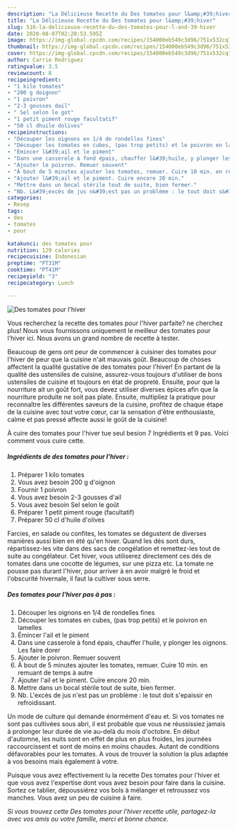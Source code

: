 ```yaml
---
description: "La Délicieuse Recette du Des tomates pour l&amp;#39;hiver"
title: "La Délicieuse Recette du Des tomates pour l&amp;#39;hiver"
slug: 516-la-delicieuse-recette-du-des-tomates-pour-l-and-39-hiver
date: 2020-08-07T02:20:53.595Z
image: https://img-global.cpcdn.com/recipes/154000eb549c3d96/751x532cq70/des-tomates-pour-lhiver-photo-principale-de-la-recette.jpg
thumbnail: https://img-global.cpcdn.com/recipes/154000eb549c3d96/751x532cq70/des-tomates-pour-lhiver-photo-principale-de-la-recette.jpg
cover: https://img-global.cpcdn.com/recipes/154000eb549c3d96/751x532cq70/des-tomates-pour-lhiver-photo-principale-de-la-recette.jpg
author: Carrie Rodriguez
ratingvalue: 3.5
reviewcount: 8
recipeingredient:
- "1 kilo tomates"
- "200 g doignon"
- "1 poivron"
- "2-3 gousses dail"
- " Sel selon le got"
- "1 petit piment rouge facultatif"
- "50 cl dhuile dolives"
recipeinstructions:
- "Découper les oignons en 1/4 de rondelles fines"
- "Découper les tomates en cubes, (pas trop petits) et le poivron en lamelles"
- "Émincer l&#39;ail et le piment"
- "Dans une casserole à fond épais, chauffer l&#39;huile, y plonger les oignons. Les faire dorer"
- "Ajouter le poivron. Remuer souvent"
- "À bout de 5 minutes ajouter les tomates, remuer. Cuire 10 min. en remuant de temps à autre"
- "Ajouter l&#39;ail et le piment. Cuire encore 20 min."
- "Mettre dans un bocal stérile tout de suite, bien fermer."
- "Nb. L&#39;excès de jus n&#39;est pas un problème : le tout doit s&#39;epaissir en refroidissant."
categories:
- Resep
tags:
- des
- tomates
- pour

katakunci: des tomates pour 
nutrition: 129 calories
recipecuisine: Indonesian
preptime: "PT31M"
cooktime: "PT41M"
recipeyield: "3"
recipecategory: Lunch

---
```



![Des tomates pour l&#39;hiver](https://img-global.cpcdn.com/recipes/154000eb549c3d96/751x532cq70/des-tomates-pour-lhiver-photo-principale-de-la-recette.jpg)

Vous recherchez la recette des tomates pour l&#39;hiver parfaite? ne cherchez plus! Nous vous fournissons uniquement le meilleur des tomates pour l&#39;hiver ici. Nous avons un grand nombre de recette à tester.

Beaucoup de gens ont peur de commencer à cuisiner des tomates pour l&#39;hiver de peur que la cuisine n'ait mauvais goût. Beaucoup de choses affectent la qualité gustative de des tomates pour l&#39;hiver! En partant de la qualité des ustensiles de cuisine, assurez-vous toujours d'utiliser de bons ustensiles de cuisine et toujours en état de propreté. Ensuite, pour que la nourriture ait un goût fort, vous devez utiliser diverses épices afin que la nourriture produite ne soit pas plate. Ensuite, multipliez la pratique pour reconnaître les différentes saveurs de la cuisine, profitez de chaque étape de la cuisine avec tout votre cœur, car la sensation d'être enthousiaste, calme et pas pressé affecte aussi le goût de la cuisine!

<!--inarticleads1-->

À cuire des tomates pour l&#39;hiver tue seul besion 7 Ingrédients et 9 pas. Voici comment vous cuire cette.

##### Ingrédients de des tomates pour l&#39;hiver :

1. Préparer 1 kilo tomates
1. Vous avez besoin 200 g d&#39;oignon
1. Fournir 1 poivron
1. Vous avez besoin 2-3 gousses d&#39;ail
1. Vous avez besoin  Sel selon le goût
1. Préparer 1 petit piment rouge (facultatif)
1. Préparer 50 cl d&#39;huile d&#39;olives


Farcies, en salade ou confites, les tomates se dégustent de diverses manières aussi bien en été qu&#39;en hiver. Quand les dés sont durs, répartissez-les vite dans des sacs de congélation et remettez-les tout de suite au congélateur. Cet hiver, vous utiliserez directement ces dés de tomates dans une cocotte de légumes, sur une pizza etc. La tomate ne pousse pas durant l&#39;hiver, pour arriver à en avoir malgré le froid et l&#39;obscurité hivernale, il faut la cultiver sous serre. 

<!--inarticleads2-->

##### Des tomates pour l&#39;hiver pas à pas :

1. Découper les oignons en 1/4 de rondelles fines
1. Découper les tomates en cubes, (pas trop petits) et le poivron en lamelles
1. Émincer l&#39;ail et le piment
1. Dans une casserole à fond épais, chauffer l&#39;huile, y plonger les oignons. Les faire dorer
1. Ajouter le poivron. Remuer souvent
1. À bout de 5 minutes ajouter les tomates, remuer. Cuire 10 min. en remuant de temps à autre
1. Ajouter l&#39;ail et le piment. Cuire encore 20 min.
1. Mettre dans un bocal stérile tout de suite, bien fermer.
1. Nb. L&#39;excès de jus n&#39;est pas un problème : le tout doit s&#39;epaissir en refroidissant.


Un mode de culture qui demande énormément d&#39;eau et. Si vos tomates ne sont pas cultivées sous abri, il est probable que vous ne réussissiez jamais à prolonger leur durée de vie au-delà du mois d&#39;octobre. En début d&#39;automne, les nuits sont en effet de plus en plus froides, les journées raccourcissent et sont de moins en moins chaudes. Autant de conditions défavorables pour les tomates. A vous de trouver la solution la plus adaptée à vos besoins mais également à votre. 

<!--inarticleads1-->

<p>
Puisque vous avez effectivement lu la recette Des tomates pour l&#39;hiver et que vous avez l'expertise dont vous avez besoin pour faire dans la cuisine. Sortez ce tablier, dépoussiérez vos bols à mélanger et retroussez vos manches. Vous avez un peu de cuisine à faire.
</p>

<p>
<i>Si vous trouvez cette Des tomates pour l&#39;hiver recette utile, partagez-la avec vos amis ou votre famille, merci et bonne chance.</i>
</p>
